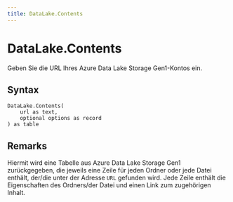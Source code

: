 ```yaml
---
title: DataLake.Contents
---
```


# DataLake.Contents


Geben Sie die URL Ihres Azure Data Lake Storage Gen1-Kontos ein.


## Syntax

```powerquery
DataLake.Contents(
    url as text,
    optional options as record
) as table
```


## Remarks

Hiermit wird eine Tabelle aus Azure Data Lake Storage Gen1 zurückgegeben, die jeweils eine Zeile für jeden Ordner oder jede Datei enthält, der/die unter der Adresse <code>URL</code> gefunden wird. Jede Zeile enthält die Eigenschaften des Ordners/der Datei und einen Link zum zugehörigen Inhalt.


